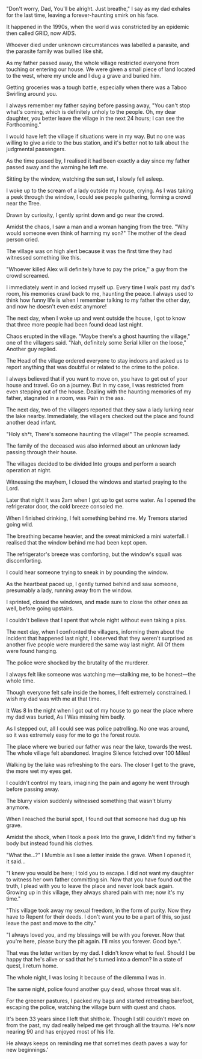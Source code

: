 "Don't worry, Dad, You'll be alright. Just breathe," I say as my dad exhales for the last time, leaving a forever-haunting smirk on his face.

 
It happened in the 1990s, when the world was constricted by an epidemic then called GRID, now AIDS.
 

Whoever died under unknown circumstances was labelled a parasite, and the parasite family was bullied like shit.
 

As my father passed away, the whole village restricted everyone from touching or entering our house. We were given a small piece of land located to the west, where my uncle and I dug a grave and buried him.
 

Getting groceries was a tough battle, especially when there was a Taboo Swirling around you.
 

I always remember my father saying before passing away, "You can't stop what's coming, which is definitely unholy to the people. Oh, my dear daughter, you better leave the village in the next 24 hours; I can see the Forthcoming."
 

I would have left the village if situations were in my way. But no one was willing to give a ride to the bus station, and it's better not to talk about the judgmental passengers.
 

As the time passed by, I realised it had been exactly a day since my father passed away and the warning he left me.
 

Sitting by the window, watching the sun set, I slowly fell asleep.
 

I woke up to the scream of a lady outside my house, crying. As I was taking a peek through the window, I could see people gathering, forming a crowd near the Tree.
 

Drawn by curiosity, I gently sprint down and go near the crowd.
 

Amidst the chaos, I saw a man and a woman hanging from the tree. "Why would someone even think of harming my son?" The mother of the dead person cried.
 

The village was on high alert because it was the first time they had witnessed something like this.
 

"Whoever killed Alex will definitely have to pay the price,'' a guy from the crowd screamed.
 

I immediately went in and locked myself up. Every time I walk past my dad's room, his memories crawl back to me, haunting the peace. I always used to think how funny life is when I remember talking to my father the other day, and now he doesn't even exist anymore!
 

The next day, when I woke up and went outside the house, I got to know that three more people had been found dead last night.
 

Chaos erupted in the village. "Maybe there's a ghost haunting the village," one of the villagers said. "Nah, definitely some Serial killer on the loose," Another guy replied.


The Head of the village ordered everyone to stay indoors and asked us to report anything that was doubtful or related to the crime to the police.
 

I always believed that if you want to move on, you have to get out of your house and travel. Go on a journey. But In my case, I was restricted from even stepping out of the house. Dealing with the haunting memories of my father, stagnated in a room, was Pain in the ass.
 

The next day, two of the villagers reported that they saw a lady lurking near the lake nearby. Immediately, the villagers checked out the place and found another dead infant.
 

"Holy sh*t, There's someone haunting the village!" The people screamed.
 

The family of the deceased was also informed about an unknown lady passing through their house.
 

The villages decided to be divided Into groups and perform a search operation at night.
 

Witnessing the mayhem, I closed the windows and started praying to the Lord.
 

Later that night It was 2am when I got up to get some water. As I opened the refrigerator door, the cold breeze consoled me.
 

When I finished drinking, I felt something behind me. My Tremors started going wild.
 

The breathing became heavier, and the sweat mimicked a mini waterfall. I realised that the window behind me had been kept open.
 

The refrigerator's breeze was comforting, but the window's squall was discomforting.
 

I could hear someone trying to sneak in by pounding the window.
 

As the heartbeat paced up, I gently turned behind and saw someone, presumably a lady, running away from the window.
 

I sprinted, closed the windows, and made sure to close the other ones as well, before going upstairs.
 

I couldn't believe that I spent that whole night without even taking a piss.
 

The next day, when I confronted the villagers, informing them about the incident that happened last night, I observed that they weren't surprised as another five people were murdered the same way last night. All Of them were found hanging.
 

The police were shocked by the brutality of the murderer.
 

I always felt like someone was watching me—stalking me, to be honest—the whole time.

 
Though everyone felt safe inside the homes, I felt extremely constrained. I wish my dad was with me at that time.
 

It Was 8 In the night when I got out of my house to go near the place where my dad was buried, As I Was missing him badly.
 

As I stepped out, all I could see was police patrolling. No one was around, so it was extremely easy for me to go the forest route.
 

The place where we buried our father was near the lake, towards the west. The whole village felt abandoned. Imagine Silence fetched over 100 Miles!
 

Walking by the lake was refreshing to the ears. The closer I get to the grave, the more wet my eyes get.
 

I couldn't control my tears, imagining the pain and agony he went through before passing away.
 

The blurry vision suddenly witnessed something that wasn't blurry anymore.
 

When I reached the burial spot, I found out that someone had dug up his grave.
 

Amidst the shock, when I took a peek Into the grave, I didn't find my father's body but instead found his clothes.
 

"What the...?" I Mumble as I see a letter inside the grave. When I opened it, it said...
 

"I knew you would be here; I told you to escape. I did not want my daughter to witness her own father committing sin. Now that you have found out the truth, I plead with you to leave the place and never look back again. Growing up in this village, they always shared pain with me; now it's my time."
 

"This village took away my sexual freedom, in the form of purity. Now they have to Repent for their deeds. I don't want you to be a part of this, so just leave the past and move to the city."
 

"I always loved you, and my blessings will be with you forever. Now that you're here, please bury the pit again. I'll miss you forever. Good bye.".
 

That was the letter written by my dad. I didn't know what to feel. Should I be happy that he's alive or sad that he's turned into a demon? In a state of quest, I return home.
 

The whole night, I was losing it because of the dilemma I was in.
 

The same night, police found another guy dead, whose throat was slit.
 

For the greener pastures, I packed my bags and started retreating barefoot, escaping the police, watching the village burn with quest and chaos.
 

It's been 33 years since I left that shithole. Though I still couldn't move on from the past, my dad really helped me get through all the trauma. He's now nearing 90 and has enjoyed most of his life.
 

He always keeps on reminding me that sometimes death paves a way for new beginnings.'